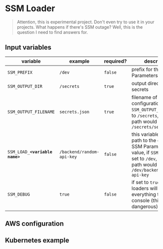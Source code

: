 # SSM Loader

> Attention, this is experimental project. Don't even try to use it in your projects.
> What happens if there's SSM outage? Well, this is the question I need to find answers for.

## Input variables

|variable|example|required?|description|
|-|-|-|-|
|`SSM_PREFIX`|`/dev`|`false`|prefix for the SSM Parameters store path|
|`SSM_OUTPUT_DIR`|`/secrets`|`true`|output directory for secrets|
|`SSM_OUTPUT_FILENAME`|`secrets.json`|`true`|filename of the output configuration file, if `SSM_OUTPUT_DIR` is set to `/secrets`, the full path would be `/secrets/secrets.json`|
|`SSM_LOAD_`**`<variable name>`**|`/backend/random-api-key`|`false`|this variable contains path to the certain SSM Parameters store value, if `SSM_PREFIX` is set to `/dev`, the full path would be `/dev/backend/random-api-key`|
|`SSM_DEBUG`|`true`|`false`|if set to `true`, SSM loaders will log everything to the console (this might be dangerous)|

## AWS configuration

## Kubernetes example
